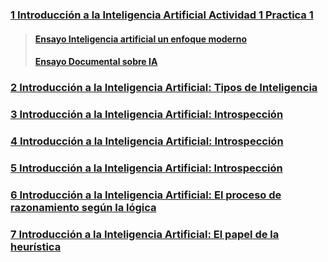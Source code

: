 ### [1 Introducción a la Inteligencia Artificial Actividad 1 Practica 1](https://github.com/LeiWithP/IA/blob/main/Tarea1.md)
> #### [Ensayo Inteligencia artificial un enfoque moderno](https://github.com/LeiWithP/IA/blob/main/Tarea1.md#ensayo-inteligencia-artificial-un-enfoque-moderno)
> #### [Ensayo Documental sobre IA](https://github.com/LeiWithP/IA/blob/main/Tarea1.md#ensayo-documental-sobre-ia)



### [2 Introducción a la Inteligencia Artificial: Tipos de Inteligencia](https://github.com/LeiWithP/IA/blob/main/Tarea2.md#introducci%C3%B3n)



### [3 Introducción a la Inteligencia Artificial: Introspección](https://github.com/LeiWithP/IA/blob/main/Tarea3.md#ensayo)



### [4 Introducción a la Inteligencia Artificial: Introspección](https://github.com/LeiWithP/IA/blob/main/Tarea4.md#introducci%C3%B3n)



### [5 Introducción a la Inteligencia Artificial: Introspección](https://github.com/LeiWithP/IA/blob/main/Tarea5.md#introducci%C3%B3n)



### [6 Introducción a la Inteligencia Artificial: El proceso de razonamiento según la lógica](https://github.com/LeiWithP/IA/blob/main/Tarea6.md)



### [7 Introducción a la Inteligencia Artificial: El papel de la heurística](https://github.com/LeiWithP/IA/blob/main/Tarea7.md)

